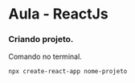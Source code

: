 # Aula - ReactJs

### Criando projeto.

Comando no terminal.

```
npx create-react-app nome-projeto
```